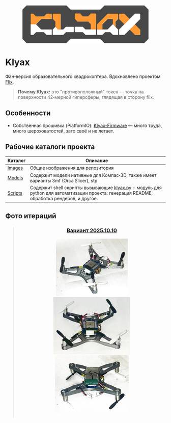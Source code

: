 <div align="center">

<img src="./Images/Klyax-Logo.png" height="120">

</div>

# Klyax

Фан‑версия образовательного квадрокоптера. Вдохновлено проектом [Flix](https://github.com/okalachev/flix).

> **Почему Klyax:** это "противоположный" токен — точка на поверхности 42‑мерной гиперсферы, глядящая в сторону flix.

## Особенности

- Собственная прошивка (PlatformIO): [Klyax-Firmware](./Klyax-Firmware) — много труда, много шероховатостей, зато своё и не летает.

## Рабочие каталоги проекта

| Каталог              | Описание                                                                                                                                                        |
|----------------------|-----------------------------------------------------------------------------------------------------------------------------------------------------------------|
| [Images](./Images)   | Общие изображения для репозитория                                                                                                                               |
| [Models](./Models)   | Содержит модели нативные для Компас‑3D, также имеет варианты 3mf (Orca Slicer), stp                                                                             |
| [Scripts](./Scripts) | Содержит shell скрипты вызывающие [klyax.py](./Scripts/klyax.py) - модуль для python для автоматизации проекта: генерация README, обработка рендеров, и другое. |

## Фото итераций

<div align="center">
<blockquote>

### [Вариант 2025.10.10](./Images/Klyax-2025.10.10)

<table>

<tr>
<img src="./Images/Klyax-2025.10.10/0.jpg" height="180">
</tr>

<tr>
<img src="./Images/Klyax-2025.10.10/1.jpg" height="180">
</tr>

<tr>
<img src="./Images/Klyax-2025.10.10/2.jpg" height="180">
</tr>

</table>

</blockquote>
</div>
